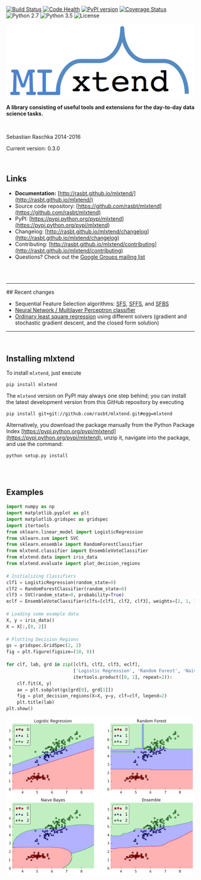 

[![Build Status](https://travis-ci.org/rasbt/mlxtend.svg?branch=dev)](https://travis-ci.org/rasbt/mlxtend)
[![Code Health](https://landscape.io/github/rasbt/mlxtend/master/landscape.svg?style=flat)](https://landscape.io/github/rasbt/mlxtend/master)
[![PyPI version](https://badge.fury.io/py/mlxtend.svg)](http://badge.fury.io/py/mlxtend)
[![Coverage Status](https://coveralls.io/repos/rasbt/mlxtend/badge.svg?branch=master&service=github)](https://coveralls.io/github/rasbt/mlxtend?branch=master)
![Python 2.7](https://img.shields.io/badge/python-2.7-blue.svg)
![Python 3.5](https://img.shields.io/badge/python-3.5-blue.svg)
![License](https://img.shields.io/badge/license-BSD-blue.svg)

![](./docs/sources/img/logo.png)



**A library consisting of useful tools and extensions for the day-to-day data science tasks.**

<br>

Sebastian Raschka 2014-2016

Current version: 0.3.0

<br>


## Links

- **Documentation:** [http://rasbt.github.io/mlxtend/](http://rasbt.github.io/mlxtend/)
- Source code repository: [https://github.com/rasbt/mlxtend](https://github.com/rasbt/mlxtend)
- PyPI: [https://pypi.python.org/pypi/mlxtend](https://pypi.python.org/pypi/mlxtend)
- Changelog: [http://rasbt.github.io/mlxtend/changelog](http://rasbt.github.io/mlxtend/changelog)
- Contributing: [http://rasbt.github.io/mlxtend/contributing](http://rasbt.github.io/mlxtend/contributing)
- Questions? Check out the [Google Groups mailing list](https://groups.google.com/forum/#!forum/mlxtend)

<br>
<br>


<hr>
## Recent changes

- Sequential Feature Selection algorithms: [SFS](http://rasbt.github.io/mlxtend/docs/feature_selection/sequential_forward_selection/), [SFFS](http://rasbt.github.io/mlxtend/docs/feature_selection/sequential_floating_forward_selection/), and [SFBS](http://rasbt.github.io/mlxtend/docs/feature_selection/sequential_floating_backward_selection/)
- [Neural Network / Multilayer Perceptron classifier](http://rasbt.github.io/mlxtend/docs/classifier/neuralnet_mlp/)
- [Ordinary least square regression](http://rasbt.github.io/mlxtend/docs/regression/linear_regression/) using different solvers (gradient and stochastic gradient descent, and the closed form solution)

<hr>
<br>


## Installing mlxtend

To install `mlxtend`, just execute  

    pip install mlxtend  


The `mlxtend` version on PyPI may always one step behind; you can install the latest development version from this GitHub repository by executing

    pip install git+git://github.com/rasbt/mlxtend.git#egg=mlxtend

Alternatively, you download the package manually from the Python Package Index [https://pypi.python.org/pypi/mlxtend](https://pypi.python.org/pypi/mlxtend), unzip it, navigate into the package, and use the command:

    python setup.py install


<br>
<br>


## Examples

```python
import numpy as np
import matplotlib.pyplot as plt
import matplotlib.gridspec as gridspec
import itertools
from sklearn.linear_model import LogisticRegression
from sklearn.svm import SVC
from sklearn.ensemble import RandomForestClassifier
from mlxtend.classifier import EnsembleVoteClassifier
from mlxtend.data import iris_data
from mlxtend.evaluate import plot_decision_regions

# Initializing Classifiers
clf1 = LogisticRegression(random_state=0)
clf2 = RandomForestClassifier(random_state=0)
clf3 = SVC(random_state=0, probability=True)
eclf = EnsembleVoteClassifier(clfs=[clf1, clf2, clf3], weights=[2, 1, 1], voting='soft')

# Loading some example data
X, y = iris_data()
X = X[:,[0, 2]]

# Plotting Decision Regions
gs = gridspec.GridSpec(2, 2)
fig = plt.figure(figsize=(10, 8))

for clf, lab, grd in zip([clf1, clf2, clf3, eclf],
                         ['Logistic Regression', 'Random Forest', 'Naive Bayes', 'Ensemble'],
                         itertools.product([0, 1], repeat=2)):
    clf.fit(X, y)
    ax = plt.subplot(gs[grd[0], grd[1]])
    fig = plot_decision_regions(X=X, y=y, clf=clf, legend=2)
    plt.title(lab)
plt.show()
```

![](./docs/sources/img/ensemble_decision_regions_2d.png)
